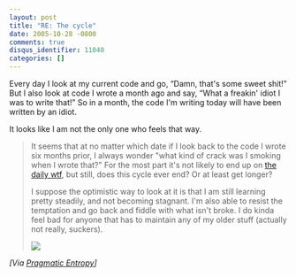 ```yaml
---
layout: post
title: "RE: The cycle"
date: 2005-10-28 -0800
comments: true
disqus_identifier: 11040
categories: []
---
```

Every day I look at my current code and go, “Damn, that's some sweet
shit!” But I also look at code I wrote a month ago and say, “What a
freakin' idiot I was to write that!” So in a month, the code I'm writing
today will have been written by an idiot.

It looks like I am not the only one who feels that way.

> It seems that at no matter which date if I look back to the code I
> wrote six months prior, I always wonder "what kind of crack was I
> smoking when I wrote that?" For the most part it's not likely to end
> up on [the daily wtf](http://www.thedailywtf.com), but still, does
> this cycle ever end? Or at least get longer?
>
> I suppose the optimistic way to look at it is that I am still learning
> pretty steadily, and not becoming stagnant. I'm also able to resist
> the temptation and go back and fiddle with what isn't broke. I do
> kinda feel bad for anyone that has to maintain any of my older stuff
> (actually not really, suckers).
>
> ![](http://krazyyak.com/blog/blog/aggbug/1688.aspx)

*[Via [Pragmatic
Entropy](http://krazyyak.com/blog/blog/archive/2005/10/28/1688.aspx)]*

